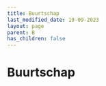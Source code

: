 ```yaml
---
title: Buurtschap
last_modified_date: 19-09-2023
layout: page
parent: B
has_children: false
---
```


Buurtschap
==========


